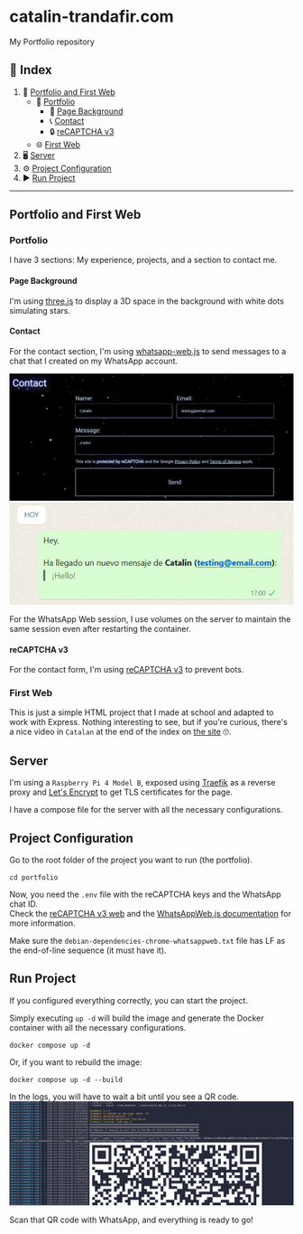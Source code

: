 # catalin-trandafir.com

My Portfolio repository

## 📌 Index

1. 🚀 [Portfolio and First Web](#portfolio-and-first-web)
   - 🎨 [Portfolio](#portfolio)
     - 🌌 [Page Background](#page-background)
     - 📞 [Contact](#contact)
     - 🔒 [reCAPTCHA v3](#recaptcha-v3)
   - 🌐 [First Web](#first-web)
2. 🖥️ [Server](#server)
3. ⚙️ [Project Configuration](#project-configuration)
4. ▶️ [Run Project](#run-project)

---

## Portfolio and First Web

### Portfolio

I have 3 sections: My experience, projects, and a section to contact me.

#### Page Background

I'm using [three.js](https://threejs.org/) to display a 3D space in the background with white dots simulating stars.

#### Contact

For the contact section, I'm using [whatsapp-web.js](https://wwebjs.dev/) to send messages to a chat that I created on my WhatsApp account.

![alt text](contact.png)  
![alt text](whatsapp-message.png)

For the WhatsApp Web session, I use volumes on the server to maintain the same session even after restarting the container.

#### reCAPTCHA v3

For the contact form, I'm using [reCAPTCHA v3](https://developers.google.com/recaptcha/docs/v3) to prevent bots.

### First Web

This is just a simple HTML project that I made at school and adapted to work with Express. Nothing interesting to see, but if you're curious, there's a nice video in `Catalan` at the end of the index on [the site](https://catalin-trandafir.com/first-web/index) 🙄.

## Server

I'm using a `Raspberry Pi 4 Model B`, exposed using [Traefik](https://traefik.io/traefik/) as a reverse proxy and [Let's Encrypt](https://letsencrypt.org/) to get TLS certificates for the page.

I have a compose file for the server with all the necessary configurations.

## Project Configuration

Go to the root folder of the project you want to run (the portfolio).

```
cd portfolio
```

Now, you need the `.env` file with the reCAPTCHA keys and the WhatsApp chat ID.  
Check the [reCAPTCHA v3 web](https://developers.google.com/recaptcha/docs/) and the [WhatsAppWeb.js documentation](https://wwebjs.dev/guide/creating-your-bot/) for more information.

Make sure the `debian-dependencies-chrome-whatsappweb.txt` file has LF as the end-of-line sequence (it must have it).

## Run Project

If you configured everything correctly, you can start the project.

Simply executing `up -d` will build the image and generate the Docker container with all the necessary configurations.

```
docker compose up -d
```

Or, if you want to rebuild the image:

```
docker compose up -d --build
```

In the logs, you will have to wait a bit until you see a QR code.  
![alt text](qr-code.png)

Scan that QR code with WhatsApp, and everything is ready to go!
